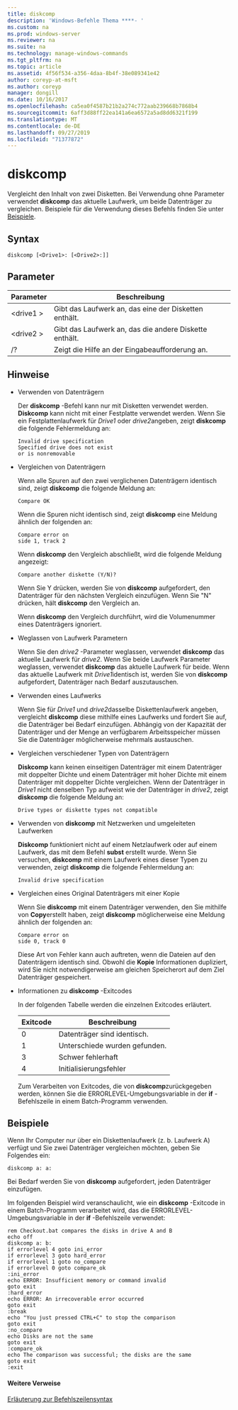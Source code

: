 ```yaml
---
title: diskcomp
description: 'Windows-Befehle Thema ****- '
ms.custom: na
ms.prod: windows-server
ms.reviewer: na
ms.suite: na
ms.technology: manage-windows-commands
ms.tgt_pltfrm: na
ms.topic: article
ms.assetid: 4f56f534-a356-4daa-8b4f-38e089341e42
author: coreyp-at-msft
ms.author: coreyp
manager: dongill
ms.date: 10/16/2017
ms.openlocfilehash: ca5ea0f4587b21b2a274c772aab239668b7868b4
ms.sourcegitcommit: 6aff3d88ff22ea141a6ea6572a5ad8dd6321f199
ms.translationtype: MT
ms.contentlocale: de-DE
ms.lasthandoff: 09/27/2019
ms.locfileid: "71377872"
---
```

# <a name="diskcomp"></a>diskcomp



Vergleicht den Inhalt von zwei Disketten. Bei Verwendung ohne Parameter verwendet **diskcomp** das aktuelle Laufwerk, um beide Datenträger zu vergleichen. Beispiele für die Verwendung dieses Befehls finden Sie unter [Beispiele](#BKMK_examples).

## <a name="syntax"></a>Syntax

```
diskcomp [<Drive1>: [<Drive2>:]]
```

## <a name="parameters"></a>Parameter

|Parameter|Beschreibung|
|---------|-----------|
|\<drive1 >|Gibt das Laufwerk an, das eine der Disketten enthält.|
|\<drive2 >|Gibt das Laufwerk an, das die andere Diskette enthält.|
|/?|Zeigt die Hilfe an der Eingabeaufforderung an.|

## <a name="remarks"></a>Hinweise

- Verwenden von Datenträgern

  Der **diskcomp** -Befehl kann nur mit Disketten verwendet werden. **Diskcomp** kann nicht mit einer Festplatte verwendet werden. Wenn Sie ein Festplattenlaufwerk für *Drive1* oder *drive2*angeben, zeigt **diskcomp** die folgende Fehlermeldung an:  
  ```
  Invalid drive specification
  Specified drive does not exist
  or is nonremovable
  ```  
- Vergleichen von Datenträgern

  Wenn alle Spuren auf den zwei verglichenen Datenträgern identisch sind, zeigt **diskcomp** die folgende Meldung an:  
  ```
  Compare OK
  ```  
  Wenn die Spuren nicht identisch sind, zeigt **diskcomp** eine Meldung ähnlich der folgenden an:  
  ```
  Compare error on
  side 1, track 2
  ```  
  Wenn **diskcomp** den Vergleich abschließt, wird die folgende Meldung angezeigt:  
  ```
  Compare another diskette (Y/N)?
  ```  
  Wenn Sie Y drücken, werden Sie von **diskcomp** aufgefordert, den Datenträger für den nächsten Vergleich einzufügen. Wenn Sie "N" drücken, hält **diskcomp** den Vergleich an.

  Wenn **diskcomp** den Vergleich durchführt, wird die Volumenummer eines Datenträgers ignoriert.
- Weglassen von Laufwerk Parametern

  Wenn Sie den *drive2* -Parameter weglassen, verwendet **diskcomp** das aktuelle Laufwerk für *drive2*. Wenn Sie beide Laufwerk Parameter weglassen, verwendet **diskcomp** das aktuelle Laufwerk für beide. Wenn das aktuelle Laufwerk mit *Drive1*identisch ist, werden Sie von **diskcomp** aufgefordert, Datenträger nach Bedarf auszutauschen.
- Verwenden eines Laufwerks

  Wenn Sie für *Drive1* und *drive2*dasselbe Diskettenlaufwerk angeben, vergleicht **diskcomp** diese mithilfe eines Laufwerks und fordert Sie auf, die Datenträger bei Bedarf einzufügen. Abhängig von der Kapazität der Datenträger und der Menge an verfügbarem Arbeitsspeicher müssen Sie die Datenträger möglicherweise mehrmals austauschen.
- Vergleichen verschiedener Typen von Datenträgern

  **Diskcomp** kann keinen einseitigen Datenträger mit einem Datenträger mit doppelter Dichte und einem Datenträger mit hoher Dichte mit einem Datenträger mit doppelter Dichte vergleichen. Wenn der Datenträger in *Drive1* nicht denselben Typ aufweist wie der Datenträger in *drive2*, zeigt **diskcomp** die folgende Meldung an:  
  ```
  Drive types or diskette types not compatible
  ```  
- Verwenden von **diskcomp** mit Netzwerken und umgeleiteten Laufwerken

  **Diskcomp** funktioniert nicht auf einem Netzlaufwerk oder auf einem Laufwerk, das mit dem Befehl **subst** erstellt wurde. Wenn Sie versuchen, **diskcomp** mit einem Laufwerk eines dieser Typen zu verwenden, zeigt **diskcomp** die folgende Fehlermeldung an:  
  ```
  Invalid drive specification
  ```  
- Vergleichen eines Original Datenträgers mit einer Kopie

  Wenn Sie **diskcomp** mit einem Datenträger verwenden, den Sie mithilfe von **Copy**erstellt haben, zeigt **diskcomp** möglicherweise eine Meldung ähnlich der folgenden an:  
  ```
  Compare error on 
  side 0, track 0
  ```  
  Diese Art von Fehler kann auch auftreten, wenn die Dateien auf den Datenträgern identisch sind. Obwohl die **Kopie** Informationen dupliziert, wird Sie nicht notwendigerweise am gleichen Speicherort auf dem Ziel Datenträger gespeichert.
- Informationen zu **diskcomp** -Exitcodes

  In der folgenden Tabelle werden die einzelnen Exitcodes erläutert.  

  |Exitcode|Beschreibung|
  |---------|-----------|
  |0|Datenträger sind identisch.|
  |1|Unterschiede wurden gefunden.|
  |3|Schwer fehlerhaft|
  |4|Initialisierungsfehler|

  Zum Verarbeiten von Exitcodes, die von **diskcomp**zurückgegeben werden, können Sie die ERRORLEVEL-Umgebungsvariable in der **if** -Befehlszeile in einem Batch-Programm verwenden.

## <a name="BKMK_examples"></a>Beispiele

Wenn Ihr Computer nur über ein Diskettenlaufwerk (z. b. Laufwerk A) verfügt und Sie zwei Datenträger vergleichen möchten, geben Sie Folgendes ein:
```
diskcomp a: a:
```
Bei Bedarf werden Sie von **diskcomp** aufgefordert, jeden Datenträger einzufügen.

Im folgenden Beispiel wird veranschaulicht, wie ein **diskcomp** -Exitcode in einem Batch-Programm verarbeitet wird, das die ERRORLEVEL-Umgebungsvariable in der **if** -Befehlszeile verwendet:
```
rem Checkout.bat compares the disks in drive A and B 
echo off 
diskcomp a: b: 
if errorlevel 4 goto ini_error 
if errorlevel 3 goto hard_error 
if errorlevel 1 goto no_compare
if errorlevel 0 goto compare_ok 
:ini_error 
echo ERROR: Insufficient memory or command invalid 
goto exit 
:hard_error 
echo ERROR: An irrecoverable error occurred 
goto exit 
:break 
echo "You just pressed CTRL+C" to stop the comparison 
goto exit 
:no_compare 
echo Disks are not the same 
goto exit 
:compare_ok 
echo The comparison was successful; the disks are the same 
goto exit 
:exit
```

#### <a name="additional-references"></a>Weitere Verweise

[Erläuterung zur Befehlszeilensyntax](command-line-syntax-key.md)
